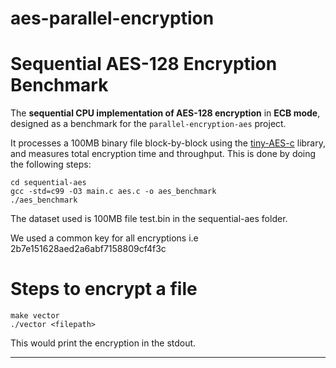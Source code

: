 # aes-parallel-encryption

# Sequential AES-128 Encryption Benchmark

The **sequential CPU implementation of AES-128 encryption** in **ECB mode**, designed as a benchmark for the `parallel-encryption-aes` project.

It processes a 100MB binary file block-by-block using the [tiny-AES-c](https://github.com/kokke/tiny-AES-c) library, and measures total encryption time and throughput. This is done by doing the following steps:

    cd sequential-aes
    gcc -std=c99 -O3 main.c aes.c -o aes_benchmark
    ./aes_benchmark

The dataset used is 100MB file test.bin in the sequential-aes folder.

We used a common key for all encryptions i.e 2b7e151628aed2a6abf7158809cf4f3c
# Steps to encrypt a file 

    make vector
    ./vector <filepath>

This would print the encryption in the stdout.

---
